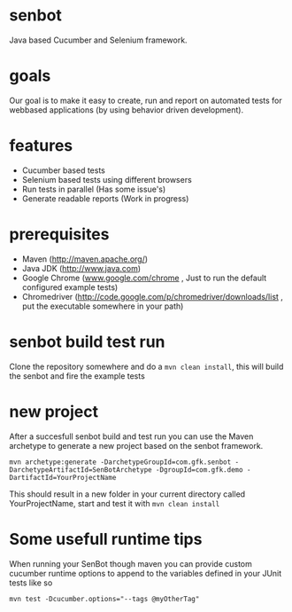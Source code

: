 senbot
======

Java based Cucumber and Selenium framework.

goals
======
Our goal is to make it easy to create, run and report on automated tests for webbased applications (by using behavior driven development).

features
======
* Cucumber based tests
* Selenium based tests using different browsers
* Run tests in parallel (Has some issue's)
* Generate readable reports (Work in progress)

prerequisites
======
* Maven (http://maven.apache.org/)
* Java JDK (http://www.java.com)
* Google Chrome (www.google.com/chrome , Just to run the default configured example tests)
* Chromedriver (http://code.google.com/p/chromedriver/downloads/list , put the executable somewhere in your path)

senbot build test run
=======
Clone the repository somewhere and do a ```mvn clean install```, this will build the senbot and fire the example tests

new project
=======
After a succesfull senbot build and test run you can use the Maven archetype to generate a new project based on the senbot framework.
```
mvn archetype:generate -DarchetypeGroupId=com.gfk.senbot -DarchetypeArtifactId=SenBotArchetype -DgroupId=com.gfk.demo -DartifactId=YourProjectName
```

This should result in a new folder in your current directory called YourProjectName, start and test it with ```mvn clean install```

Some usefull runtime tips
=======
When running your SenBot though maven you can provide custom cucumber runtime options to append to the variables defined in your JUnit tests like so
```
mvn test -Dcucumber.options="--tags @myOtherTag"
```